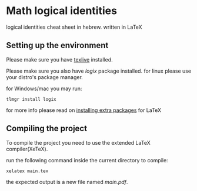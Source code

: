 # Math logical identities

logical identities cheat sheet in hebrew. written in LaTeX

## Setting up the environment
Please make sure you have [texlive](https://www.tug.org/texlive/) installed.

Please make sure you also have *logix* package installed. for linux please use your distro's package manager.

for Windows/mac you may run:
```console
tlmgr install logix
```

for more info please read on [installing extra packages](https://en.wikibooks.org/wiki/LaTeX/Installing_Extra_Packages) for LaTeX

## Compiling the project
To compile the project you need to use the extended LaTeX compiler(XeTeX).

run the following command inside the current directory to compile:
```console
xelatex main.tex
```

the expected output is a new file named *main.pdf*.
